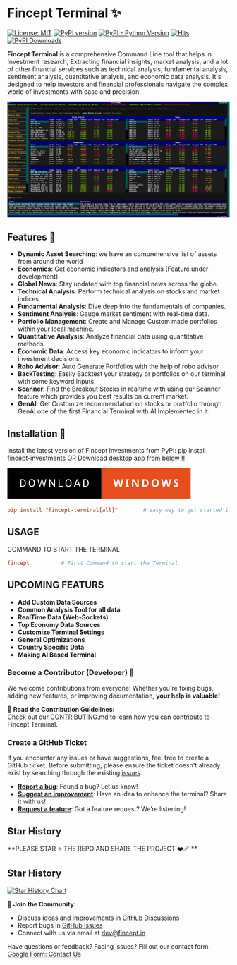 # Fincept Terminal ✨

[![License: MIT](https://img.shields.io/badge/license-MIT-C06524)](https://github.com/yourusername/fincept-investments/blob/main/LICENSE.txt)
[![PyPI version](https://badge.fury.io/py/fincept-terminal.svg)](https://badge.fury.io/py/fincept-terminal)
[![PyPI - Python Version](https://img.shields.io/pypi/pyversions/fincept-terminal.svg)](https://pypi.org/project/fincept-terminal/)
[![Hits](https://hits.sh/github.com/Fincept-Corporation/FinceptTerminal.svg?label=Visits)](https://hits.sh/github.com/Fincept-Corporation/FinceptTerminal/)
[![PyPI Downloads](https://static.pepy.tech/badge/fincept-terminal)](https://pepy.tech/projects/fincept-terminal)


**Fincept Terminal** is a comprehensive Command Line tool that helps in Investment research, Extracting financial insights, market analysis, and a lot of other financial services such as technical analysis, fundamental analysis, sentiment analysis, quantitative analysis, and economic data analysis. It's designed to help investors and financial professionals navigate the complex world of investments with ease and precision.

![Fincept Terminal](https://raw.githubusercontent.com/Fincept-Corporation/FinceptTerminal/main/images/FinceptTerminalDash.png)  

## Features 🧐

- **Dynamic Asset Searching**: we have an comprehensive list of assets from around the world
- **Economics**: Get economic indicators and analysis (Feature under development).
- **Global News**: Stay updated with top financial news across the globe.
- **Technical Analysis**: Perform technical analysis on stocks and market indices.
- **Fundamental Analysis**: Dive deep into the fundamentals of companies.
- **Sentiment Analysis**: Gauge market sentiment with real-time data.
- **Portfolio Management**: Create and Manage Custom made portfolios within your local machine.
- **Quantitative Analysis**: Analyze financial data using quantitative methods.
- **Economic Data**: Access key economic indicators to inform your investment decisions.
- **Robo Advisor**: Auto Generate Portfolios with the help of robo advisor.
- **BackTesting**: Easily Backtest your strategy or portfolios on our terminal with some keyword inputs.
- **Scanner**: Find the Breakout Stocks in realtime with using our Scanner feature which provides you best results on current market.
- **GenAI**: Get Customize recommendation on stocks or portfolio through GenAI one of the first Financial Terminal with AI Implemented in it.

## Installation 🚀

Install the latest version of Fincept Investments from PyPI: pip install fincept-investments OR Download desktop app from below !!

[![Download Fincept Terminal](https://raw.githubusercontent.com/Fincept-Corporation/FinceptTerminal/main/images/download-windows.svg)](https://github.com/Fincept-Corporation/FinceptTerminal/releases/download/Production1.0.0/FinceptInvestmentsInstaller.exe)

```toml
pip install "fincept-terminal[all]"        # easy way to get started if you have python
```

## USAGE

COMMAND TO START THE TERMINAL 

```toml
fincept          # First Command to start the Terminal
```

## UPCOMING FEATURS

- **Add Custom Data Sources**
- **Common Analysis Tool for all data**
- **RealTime Data (Web-Sockets)**
- **Top Economy Data Sources**
- **Customize Terminal Settings**
- **General Optimizations**
- **Country Specific Data**
- **Making AI Based Terminal**

### Become a Contributor (Developer) 🚀

We welcome contributions from everyone! Whether you're fixing bugs, adding new features, or improving documentation, **your help is valuable!**  

📌 **Read the Contribution Guidelines:**  
Check out our [CONTRIBUTING.md](https://github.com/Fincept-Corporation/FinceptTerminal/blob/main/CONTRIBUTING.md) to learn how you can contribute to Fincept Terminal.

[//]: # (## Table of Contents)

[//]: # ()
[//]: # (- [Code of Conduct]&#40;#code-of-conduct&#41;)

[//]: # (- [How Can I as a User Contribute?]&#40;#how-can-i-contribute&#41;)

[//]: # (  - [Reporting Bugs]&#40;#reporting-bugs&#41;)

[//]: # (  - [Suggesting Enhancements]&#40;#suggesting-enhancements&#41;)

[//]: # (  - [Submitting Pull Requests]&#40;#submitting-pull-requests&#41;)

[//]: # (- [Style Guides]&#40;#style-guides&#41;)

[//]: # (  - [Coding Standards]&#40;#coding-standards&#41;)

[//]: # (  - [Commit Messages]&#40;#commit-messages&#41;)

[//]: # (- [Additional Resources]&#40;#additional-resources&#41;)


### Create a GitHub Ticket

If you encounter any issues or have suggestions, feel free to create a GitHub ticket. Before submitting, please ensure the ticket doesn't already exist by searching through the existing [issues](https://github.com/fincept/fincept-terminal/issues).

- **[Report a bug](https://github.com/Fincept-Corporation/FinceptTerminal/issues/new?template=bug_report.md)**: Found a bug? Let us know!
- **[Suggest an improvement](https://github.com/Fincept-Corporation/FinceptTerminal/issues/new?template=improvement.md)**: Have an idea to enhance the terminal? Share it with us!
- **[Request a feature](https://github.com/Fincept-Corporation/FinceptTerminal/issues/new?template=feature_request.md)**: Got a feature request? We’re listening!


## Star History

**PLEASE STAR ⭐ THE REPO AND SHARE THE PROJECT ❤️‍🩹 **

## Star History
<a href="https://star-history.com/#Fincept-Corporation/FinceptTerminal&Date">
 <picture>
   <source media="(prefers-color-scheme: dark)" srcset="https://api.star-history.com/svg?repos=Fincept-Corporation/FinceptTerminal&type=Date&theme=dark" />
   <source media="(prefers-color-scheme: light)" srcset="https://api.star-history.com/svg?repos=Fincept-Corporation/FinceptTerminal&type=Date" />
   <img alt="Star History Chart" src="https://api.star-history.com/svg?repos=Fincept-Corporation/FinceptTerminal&type=Date" />
 </picture>
</a>


📌 **Join the Community:**  
- Discuss ideas and improvements in [GitHub Discussions](https://github.com/Fincept-Corporation/FinceptTerminal/discussions)
- Report bugs in [GitHub Issues](https://github.com/Fincept-Corporation/FinceptTerminal/issues)
- Connect with us via email at [dev@fincept.in](mailto:dev@fincept.in)


Have questions or feedback? Facing issues? Fill out our contact form:  
[Google Form: Contact Us](https://forms.gle/DUsDHwxBNRVstYMi6)

